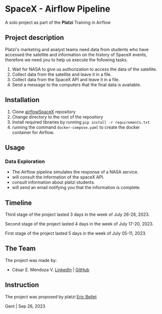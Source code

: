 # SpaceX - Airflow Pipeline

A solo project as part of the **Platzi** Training in Airflow

## Project description

Platzi's marketing and analyst teams need data from
students who have accessed the satellite and information on the history of
SpaceX events, therefore we need you to help us execute the
following tasks.
1. Wait for NASA to give us authorization to access the data
of the satellite.
2. Collect data from the satellite and leave it in a file.
3. Collect data from the SpaceX API and leave it in a file.
4. Send a message to the computers that the final data is
available.



## Installation

1. Clone [airflowSpaceX](https://github.com/mendoce24/airflowSpaceX.git) repository
2. Change directory to the root of the repository
3. Install required libraries by running `pip install -r requirements.txt`
4. running the command `docker-compose.yaml` to create the docker container for Airflow.

## Usage
### Data Exploration
- The Airflow pipeline simulates the response of a NASA service.
- will consult the information of the spaceX API.
- consult information about platzi students.
- will send an email notifying you that the information is complete.



## Timeline

Third stage of the project lasted 3 days in the week of July 26-28, 2023.

Second stage of the project lasted 4 days in the week of July 17-20, 2023.

First stage of the project lasted 5 days in the week of July 05-11, 2023.

## The Team

The project was made by:

- César E. Mendoza V. [LinkedIn](https://www.linkedin.com/in/mendoce24/) | [GitHub](https://github.com/mendoce24)

## Instruction

The project was proposed by platzi [Eric Bellet](https://platzi.com/)

Gent | Sep 26, 2023